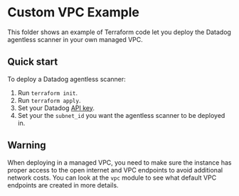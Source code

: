 # Custom VPC Example

This folder shows an example of Terraform code let you deploy the Datadog agentless scanner in your own managed VPC.

## Quick start

To deploy a Datadog agentless scanner:

1. Run `terraform init`.
1. Run `terraform apply`.
1. Set your Datadog [API key](https://docs.datadoghq.com/account_management/api-app-keys/).
1. Set your the `subnet_id` you want the agentless scanner to be deployed in.

## Warning

When deploying in a managed VPC, you need to make sure the instance has proper access to the open internet and VPC endpoints to avoid additional network costs.
You can look at the `vpc` module to see what default VPC endpoints are created in more details.
